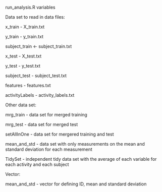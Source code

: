 run_analysis.R variables


Data set to read in data files:

x_train - X_train.txt

y_train - y_train.txt

subject_train <- subject_train.txt

x_test - X_test.txt

y_test - y_test.txt

subject_test - subject_test.txt

features - features.txt

activityLabels - activity_labels.txt


Other data set:

mrg_train - data set for merged training 

mrg_test - data set for merged test 

setAllInOne - data set for mergered training and test 

mean_and_std - data set with only measurements on the mean and standard deviation for each measurement

TidySet - independent tidy data set with the average of each variable for each activity and each subject



Vector:

mean_and_std - vector for defining ID, mean and standard deviation
